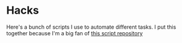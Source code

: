 # Hacks

Here's a bunch of scripts I use to automate different tasks. I put this together because I'm a big fan of [this script repository](https://github.com/NARKOZ/hacker-scripts)
